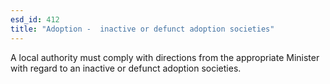 ```yaml
---
esd_id: 412
title: "Adoption -  inactive or defunct adoption societies"
---
```


A local authority must comply with directions from the appropriate Minister with regard to an inactive or defunct adoption societies.

